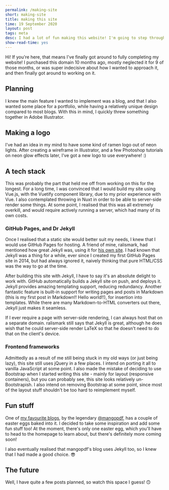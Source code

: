 ```yaml
---
permalink: /making-site
short: making-site
title: making this site
time: 19 September 2020
layout: post
tags: meta
desc: I had a lot of fun making this website! I'm going to step through some of the decisions I made in the process.
show-read-time: yes
---
```

Hi! If you're here, that means I've finally got around to fully completing my website! I purchased this domain 10
months ago, mostly neglected it for 9 of those months, or was super indecisive about how I wanted to approach it, and
then finally got around to working on it.

## Planning
I knew the main feature I wanted to implement was a blog, and that I also wanted some place for a portfolio, while having
a relatively unique design compared to most blogs. With this in mind, I quickly threw something together in Adobe Illustrator.
## Making a logo
I've had an idea in my mind to have some kind of ramen logo out of neon lights. After creating a wireframe in Illustrator, and 
a few Photoshop tutorials on neon glow effects later, I've got a new logo to use everywhere! :)
## A tech stack
This was probably the part that held me off from working on this for the longest. For a long time, I was convinced that I would
build my site using Vue.js, with the Vuetify component library, due to my prior experience with Vue. I also contemplated throwing
in Nuxt in order to be able to server-side render some things. At some point, I realised that this was all extremely overkill, and would
require actively running a server, which had many of its own costs.
### GitHub Pages, and Dr Jekyll
Once I realised that a static site would better suit my needs, I knew that I would use GitHub Pages for hosting. A friend of mine,
ralismark, had mentioned how great Jekyll was, using it for <a href="https://www.ralismark.xyz" target="_blank">his own site</a>. I had known that
Jekyll was a thing for a while, ever since I created my first GitHub Pages site in 2014, but had always ignored it, naively thinking
that pure HTML/CSS was the way to go at the time.

After building this site with Jekyll, I have to say it's an absolute delight to work with. GitHub automatically builds a Jekyll site
on push, and deploys it. Jekyll provides amazing templating support, reducing redundancy. Another fantastic feature is built-in support
for writing pages and posts in Markdown (this is my first post in Markdown!! Hello world!!), for insertion into templates. While there are many 
Markdown-to-HTML converters out there, Jekyll just makes it seamless.

If I ever require a page with server-side rendering, I can always host that on a separate domain. ralismark still says that Jekyll is great,
although he does wish that he could server-side render LaTeX so that he doesn't need to do that on the client's device.
### Frontend frameworks
Admittedly as a result of me still being stuck in my old ways (or just being lazy), this site still uses jQuery in a few places. I intend on porting it all to
vanilla JavaScript at some point. I also made the mistake of deciding to use Bootstrap when I started writing this site - mainly for layout
(responsive containers), but you can probably see, this site looks relatively un-Bootstrapish. I also intend on removing Bootstrap at some point,
since most of the layout stuff shouldn't be too hard to reimplement myself.
## Fun stuff
One of <a href="https://mango.pdf.zone" target="_blank">my favourite blogs</a>, by the legendary <a href="https://twitter.com/mangopdf">@mangopdf</a>, has
a couple of easter eggs baked into it. I decided to take some inspiration and add some fun stuff too! At the moment, there's only one easter egg, which you'll
have to head to the homepage to learn about, but there's definitely more coming soon!

I also eventually realised that mangopdf's blog uses Jekyll too, so I knew that I had made a good choice. 😎

## The future
Well, I have quite a few posts planned, so watch this space I guess! 🙃
